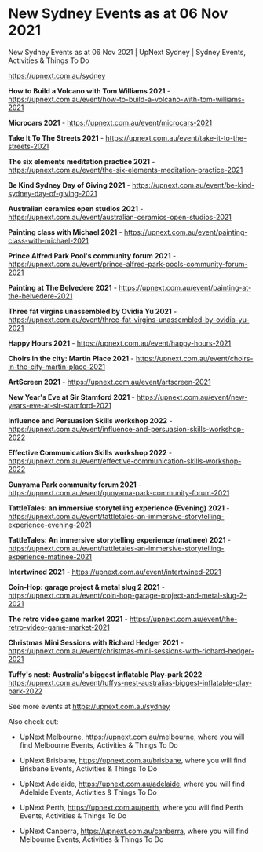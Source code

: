 # New Sydney Events as at 06 Nov 2021
New Sydney Events as at 06 Nov 2021 | UpNext Sydney | Sydney Events, Activities &amp; Things To Do

https://upnext.com.au/sydney


**How to Build a Volcano with Tom Williams 2021** - https://upnext.com.au/event/how-to-build-a-volcano-with-tom-williams-2021

**Microcars 2021** - https://upnext.com.au/event/microcars-2021

**Take It To The Streets 2021** - https://upnext.com.au/event/take-it-to-the-streets-2021

**The six elements meditation practice 2021** - https://upnext.com.au/event/the-six-elements-meditation-practice-2021

**Be Kind Sydney Day of Giving 2021** - https://upnext.com.au/event/be-kind-sydney-day-of-giving-2021

**Australian ceramics open studios 2021** - https://upnext.com.au/event/australian-ceramics-open-studios-2021

**Painting class with Michael 2021** - https://upnext.com.au/event/painting-class-with-michael-2021

**Prince Alfred Park Pool's community forum 2021** - https://upnext.com.au/event/prince-alfred-park-pools-community-forum-2021

**Painting at The Belvedere 2021** - https://upnext.com.au/event/painting-at-the-belvedere-2021

**Three fat virgins unassembled by Ovidia Yu 2021** - https://upnext.com.au/event/three-fat-virgins-unassembled-by-ovidia-yu-2021

**Happy Hours 2021** - https://upnext.com.au/event/happy-hours-2021

**Choirs in the city: Martin Place 2021** - https://upnext.com.au/event/choirs-in-the-city-martin-place-2021

**ArtScreen 2021** - https://upnext.com.au/event/artscreen-2021

**New Year's Eve at Sir Stamford 2021** - https://upnext.com.au/event/new-years-eve-at-sir-stamford-2021

**Influence and Persuasion Skills workshop 2022** - https://upnext.com.au/event/influence-and-persuasion-skills-workshop-2022

**Effective Communication Skills workshop 2022** - https://upnext.com.au/event/effective-communication-skills-workshop-2022

**Gunyama Park community forum 2021** - https://upnext.com.au/event/gunyama-park-community-forum-2021

**TattleTales: an immersive storytelling experience (Evening) 2021** - https://upnext.com.au/event/tattletales-an-immersive-storytelling-experience-evening-2021

**TattleTales: An immersive storytelling experience (matinee) 2021** - https://upnext.com.au/event/tattletales-an-immersive-storytelling-experience-matinee-2021

**Intertwined 2021** - https://upnext.com.au/event/intertwined-2021

**Coin-Hop: garage project & metal slug 2 2021** - https://upnext.com.au/event/coin-hop-garage-project-and-metal-slug-2-2021

**The retro video game market 2021** - https://upnext.com.au/event/the-retro-video-game-market-2021

**Christmas Mini Sessions with Richard Hedger 2021** - https://upnext.com.au/event/christmas-mini-sessions-with-richard-hedger-2021

**Tuffy's nest: Australia's biggest inflatable Play-park 2022** - https://upnext.com.au/event/tuffys-nest-australias-biggest-inflatable-play-park-2022



See more events at https://upnext.com.au/sydney


Also check out:

* UpNext Melbourne, https://upnext.com.au/melbourne, where you will find Melbourne Events, Activities & Things To Do

* UpNext Brisbane, https://upnext.com.au/brisbane, where you will find Brisbane Events, Activities & Things To Do

* UpNext Adelaide, https://upnext.com.au/adelaide, where you will find Adelaide Events, Activities & Things To Do

* UpNext Perth, https://upnext.com.au/perth, where you will find Perth Events, Activities & Things To Do

* UpNext Canberra, https://upnext.com.au/canberra, where you will find Melbourne Events, Activities & Things To Do